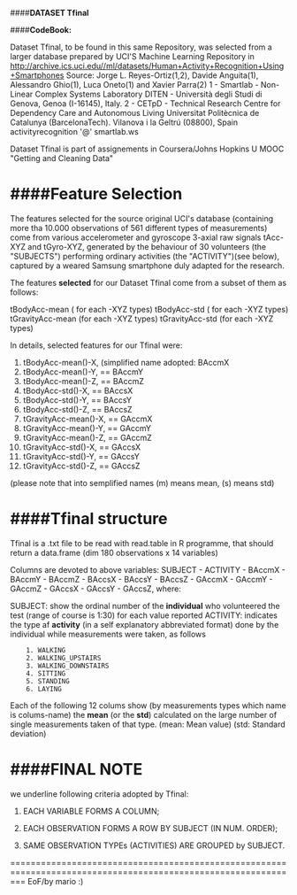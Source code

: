 ####**DATASET Tfinal**

####**CodeBook:**

Dataset Tfinal, to be found in this same Repository, was selected from a larger database prepared by UCI'S Machine Learning Repository
in http://archive.ics.uci.edu//ml/datasets/Human+Activity+Recognition+Using+Smartphones
Source:
Jorge L. Reyes-Ortiz(1,2), Davide Anguita(1), Alessandro Ghio(1), Luca Oneto(1) and Xavier Parra(2)
1 - Smartlab - Non-Linear Complex Systems Laboratory
DITEN - Università degli Studi di Genova, Genoa (I-16145), Italy. 
2 - CETpD - Technical Research Centre for Dependency Care and Autonomous Living
Universitat Politècnica de Catalunya (BarcelonaTech). Vilanova i la Geltrú (08800), Spain
activityrecognition '@' smartlab.ws

Dataset Tfinal is part of assignements in Coursera/Johns Hopkins U MOOC "Getting and Cleaning Data"

####**Feature Selection** 
=================

The features selected for the source original UCI's database (containing more tha 10.000 observations of 561 
different types of measurements) come from various accelerometer and gyroscope 3-axial raw signals tAcc-XYZ and tGyro-XYZ,
generated by the behaviour of 30 volunteers (the "SUBJECTS") performing ordinary activities (the "ACTIVITY")(see below),
captured by a weared Samsung smartphone duly adapted for the research.

The features **selected** for our Dataset Tfinal come from a subset of them as follows:

tBodyAcc-mean ( for each -XYZ types)
tBodyAcc-std ( for each -XYZ types)
tGravityAcc-mean (for each -XYZ types)
tGravityAcc-std (for each -XYZ types)

In details, selected features for our Tfinal were:

1.  tBodyAcc-mean()-X,		(simplified name adopted:  BAccmX
2.  tBodyAcc-mean()-Y,   == BAccmY 
3.  tBodyAcc-mean()-Z,    == BAccmZ 
4.  tBodyAcc-std()-X,        ==  BAccsX 
5.  tBodyAcc-std()-Y,          ==  BAccsY
6.  tBodyAcc-std()-Z,            ==  BAccsZ
7.  tGravityAcc-mean()-X,          ==  GAccmX
8.  tGravityAcc-mean()-Y,            ==  GAccmY
9.  tGravityAcc-mean()-Z,              ==  GAccmZ
10. tGravityAcc-std()-X,                 ==  GAccsX
11. tGravityAcc-std()-Y,                   ==  GAccsY
12. tGravityAcc-std()-Z,                     ==  GAccsZ

(please note that into semplified names (m) means mean, (s) means std)

####**Tfinal structure**
================
Tfinal is a .txt file to be read with read.table in R programme, that should return a data.frame (dim 180 observations x 14 variables)

Columns are devoted to above variables:  SUBJECT - ACTIVITY - BAccmX - BAccmY - BAccmZ - BAccsX - BAccsY - BAccsZ - 
GAccmX - GAccmY	- GAccmZ - GAccsX - GAccsY - GAccsZ, where:

SUBJECT: show the ordinal number of the **individual** who volunteered the test (range of course is 1:30) for each value reported
ACTIVITY: indicates the type af **activity** (in a self explanatory abbreviated format) done by the individual while measurements
were taken, as follows

		1. WALKING
		2. WALKING_UPSTAIRS
		3. WALKING_DOWNSTAIRS
		4. SITTING
		5. STANDING
		6. LAYING

Each of the following 12 colums show (by measurements types which name is colums-name) the **mean** (or the **std**) calculated on the 
large number of single measurements taken of that type.
(mean: Mean value)
(std: Standard deviation)

####**FINAL NOTE**
==========

we underline following criteria adopted by Tfinal:

1)	EACH VARIABLE FORMS A COLUMN;

2)	EACH OBSERVATION FORMS A ROW BY SUBJECT (IN NUM. ORDER);

3)	SAME OBSERVATION TYPEs (ACTIVITIES) ARE GROUPED by SUBJECT.  

===============================================================================================================
EoF/by mario :)
